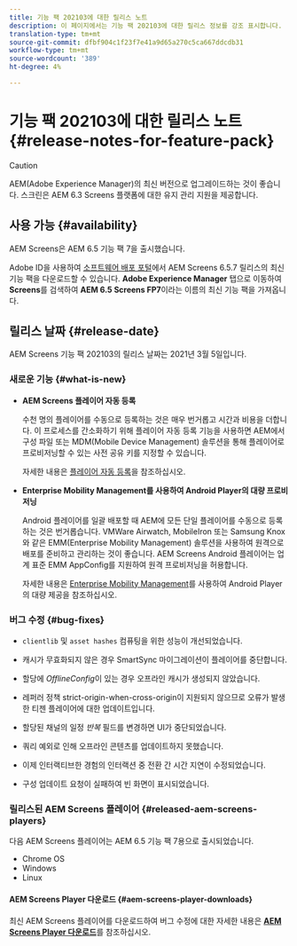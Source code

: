 ```yaml
---
title: 기능 팩 202103에 대한 릴리스 노트
description: 이 페이지에서는 기능 팩 202103에 대한 릴리스 정보를 강조 표시합니다.
translation-type: tm+mt
source-git-commit: dfbf904c1f23f7e41a9d65a270c5ca667ddcdb31
workflow-type: tm+mt
source-wordcount: '389'
ht-degree: 4%

---
```



# 기능 팩 202103에 대한 릴리스 노트 {#release-notes-for-feature-pack}

>[!CAUTION]
>AEM(Adobe Experience Manager)의 최신 버전으로 업그레이드하는 것이 좋습니다. 스크린은 AEM 6.3 Screens 플랫폼에 대한 유지 관리 지원을 제공합니다.

## 사용 가능 {#availability}

AEM Screens은 AEM 6.5 기능 팩 7을 출시했습니다.

Adobe ID을 사용하여 [소프트웨어 배포 포털](https://experience.adobe.com/#/downloads/content/software-distribution/en/aem.html)에서 AEM Screens 6.5.7 릴리스의 최신 기능 팩을 다운로드할 수 있습니다. **Adobe Experience Manager** 탭으로 이동하여 **Screens**&#x200B;를 검색하여 **AEM 6.5 Screens FP7**&#x200B;이라는 이름의 최신 기능 팩을 가져옵니다.

## 릴리스 날짜 {#release-date}

AEM Screens 기능 팩 202103의 릴리스 날짜는 2021년 3월 5일입니다.

### 새로운 기능 {#what-is-new}

* **AEM Screens 플레이어 자동 등록**

   수천 명의 플레이어를 수동으로 등록하는 것은 매우 번거롭고 시간과 비용을 더합니다. 이 프로세스를 간소화하기 위해 플레이어 자동 등록 기능을 사용하면 AEM에서 구성 파일 또는 MDM(Mobile Device Management) 솔루션을 통해 플레이어로 프로비저닝할 수 있는 사전 공유 키를 지정할 수 있습니다.

   자세한 내용은 [플레이어 자동 등록](/help/user-guide/auto-registration-players.md)을 참조하십시오.


* **Enterprise Mobility Management를 사용하여 Android Player의 대량 프로비저닝**

   Android 플레이어를 일괄 배포할 때 AEM에 모든 단일 플레이어를 수동으로 등록하는 것은 번거롭습니다. VMWare Airwatch, MobileIron 또는 Samsung Knox와 같은 EMM(Enterprise Mobility Management) 솔루션을 사용하여 원격으로 배포를 준비하고 관리하는 것이 좋습니다. AEM Screens Android 플레이어는 업계 표준 EMM AppConfig를 지원하여 원격 프로비저닝을 허용합니다.

   자세한 내용은 [Enterprise Mobility Management](/help/user-guide/using-emm-bulkprovision-android-player.md)를 사용하여 Android Player의 대량 제공을 참조하십시오.


### 버그 수정 {#bug-fixes}

* `clientlib` 및 `asset hashes` 컴퓨팅을 위한 성능이 개선되었습니다.

* 캐시가 무효화되지 않은 경우 SmartSync 마이그레이션이 플레이어를 중단합니다.

* 할당에 *OfflineConfig*&#x200B;이 있는 경우 오프라인 캐시가 생성되지 않았습니다.

* 레퍼러 정책 strict-origin-when-cross-origin이 지원되지 않으므로 오류가 발생한 티젠 플레이어에 대한 업데이트입니다.

* 할당된 채널의 일정 *반복* 필드를 변경하면 UI가 중단되었습니다.

* 쿼리 예외로 인해 오프라인 콘텐츠를 업데이트하지 못했습니다.

* 이제 인터랙티브한 경험의 인터랙션 중 전환 간 시간 지연이 수정되었습니다.

* 구성 업데이트 요청이 실패하여 빈 화면이 표시되었습니다.

### 릴리스된 AEM Screens 플레이어 {#released-aem-screens-players}

다음 AEM Screens 플레이어는 AEM 6.5 기능 팩 7용으로 출시되었습니다.

* Chrome OS
* Windows
* Linux

#### AEM Screens Player 다운로드 {#aem-screens-player-downloads}

최신 AEM Screens 플레이어를 다운로드하여 버그 수정에 대한 자세한 내용은 **[AEM Screens Player 다운로드](https://download.macromedia.com/screens/index.html)**&#x200B;를 참조하십시오.
